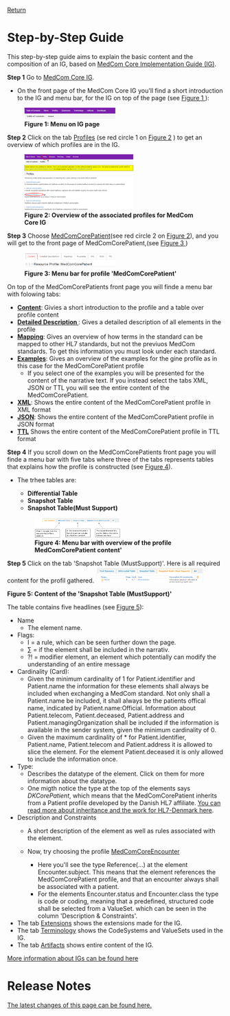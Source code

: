 [Return](NewToFHIR.md)

# Step-by-Step Guide
This step-by-step guide aims to explain the basic content and the composition of an IG, based on <a href="https://build.fhir.org/ig/hl7dk/dk-medcom-core/" target="_blank">MedCom Core Implementation Guide (IG)</a>. 

**Step 1**
 Go to <a href="https://build.fhir.org/ig/hl7dk/dk-medcom-core/" target="_blank">MedCom Core IG</a>.
* On the front page of the MedCom Core IG you'll find a short introduction to the IG and menu bar, for the IG on top of the page (see <a href="#Fig1" rel="noopener noreferrer"> Figure 1 </a>):
<figure>
<img src="../images/IG-content.png" alt="shows the content of an IG"  style="width:50%" id="Fig1">
<figcaption text-align="center"><b>Figure 1: Menu on IG page</b></figcaption>
</figure>

**Step 2**
Click on the tab <a href="https://build.fhir.org/ig/hl7dk/dk-medcom-core/profiles.html" target="_blank">Profiles</a> (se red circle 1 on <a href="#Fig2" rel="noopener noreferrer">Figure 2</a> ) to get an overview of which profiles are in the IG.
<figure>
<img src="../images/ProfileOverview.png" alt="Overview of the associated profiles for this IG" style="width:60%" id="Fig2"> 
<figcaption text-align="center"><b>Figure 2: Overview of the associated profiles for MedCom Core IG </b></figcaption>
</figure> 

**Step 3**
  Choose <a href="https://build.fhir.org/ig/hl7dk/dk-medcom-core/StructureDefinition-medcom-core-patient.html" target="_blank">MedComCorePatient</a>(see red circle 2 on <a href="#Fig2">Figure 2</a>), and you will get to the front page of MedComCorePatient,(see <a href="#Fig3" rel="noopener noreferrer">Figure 3 </a>)
<figure>
<img src="../images/ProfileContent.png" alt="Content of the menu bar for the profile"  style="width:50%" id="Fig3">
<figcaption text-align="center"><b>Figure 3: Menu bar for profile 'MedComCorePatient'</b></figcaption>
</figure>

On top of the MedComCorePatients front page you will finde a menu bar with folowing tabs:<br>
   * <a href="https://build.fhir.org/ig/medcomdk/dk-medcom-core/StructureDefinition-medcom-core-patient.html"> <b>Content</b></a>:  Givies a short introduction to the profile and a table over profile content 
   * <a href="https://build.fhir.org/ig/hl7dk/dk-medcom-core/StructureDefinition-medcom-core-patient-definitions.html"> <b>Detailed Description </b></a>: Gives a detailed description of all elements in the profile  
   * <a href="https://build.fhir.org/ig/hl7dk/dk-medcom-core/StructureDefinition-medcom-core-patient-mappings.html"><b>Mapping</b></a>: Gives an overview of how terms in the standard can be mapped to other HL7 standards, but not the previuos MedCom standards. To get this information you must look under each standard.
   * <a href="https://build.fhir.org/ig/hl7dk/dk-medcom-core/StructureDefinition-medcom-core-patient-examples.html"><b>Examples</b></a>: Gives an overview of the examples for the gine profile as in this case for the MedComCorePatient profile 
       *  If you select one of the examples you will be presented for the content of the narrative text. If you instead select the tabs XML, JSON or TTL you will see the entire content of the MedComCorePatient.  
   * <a href="https://build.fhir.org/ig/hl7dk/dk-medcom-core/StructureDefinition-medcom-core-patient.profile.xml.html"><b>XML</b></a>: Shows the entire content of the MedComCorePatient profile in XML format
   * <a href="https://build.fhir.org/ig/hl7dk/dk-medcom-core/StructureDefinition-medcom-core-patient-examples.html"><b>JSON</b></a>: Shows the entire content of the MedComCorePatient profile in JSON format
   * <a href="https://build.fhir.org/ig/hl7dk/dk-medcom-core/StructureDefinition-medcom-core-patient.profile.json.html"><b>TTL</b></a> Shows the entire content of the MedComCorePatient profile in TTL format         

**Step 4**
If you scroll down on the MedComCorePatients front page you will finde a menu bar with five tabs where three of the tabs represents tables that explains how the profile is constructed (see <a href="#Fig4" rel="noopener noreferrer"> Figure 4</a>).  
* The trhee tables are: 
    * **Differential Table**
    * **Snapshot Table**
    * **Snapshot Table(Must Support)**

    <figure>
    <img src="../images/TableOverview.png" alt="Table overview of the profile MedComCorePatient"  style="width:50%" id="Fig4">
    <figcaption text-align="center"><b>Figure 4: Menu bar with overview of the profile MedComCorePatient content'</b></figcaption>
    </figure>

**Step 5**
Click on the tab 'Snapshot Table (MustSupport)'. Here is all required content for the profil gathered. 
<img src="../images/TableContent.png" alt="Content of the 'Snapshot Table (MustSupport)'"  style="width:50%" id="Fig5">
<figcaption text-align="center"><b>Figure 5: Content of the 'Snapshot Table (MustSupport)'</b></figcaption>
</figure>

The table contains five headlines (see <a href="#Fig5" rel="noopener noreferrer"> Figure 5</a>):
* Name
    * The element name.
* Flags: 
    * I = a rule, which can be seen further down the page.
    * &sum; = if the element shall be included in the narrativ. 
    * ?! = modifier element, an element which potentially can modify the understanding of an entire message
* Cardinality (Card):
    * Given the minimum cardinality of 1 for Patient.identifier and Patient.name the information for these elements shall always be included when exchanging a MedCom standard. Not only shall a Patient.name be included, it shall always be the patients offical name, indicated by Patient.name:Official. Information about Patient.telecom, Patient.deceased, Patient.address and Patient.managingOrganization shall be included if the information is available in the sender system, given the minimum cardinality of 0. 
    * Given the maximum cardinality of * for Patient.identifier, Patient.name, Patient.telecom and Patient.address it is allowed to slice the element. For the element Patient.deceased it is only allowed to include the information once. 
* Type: 
    * Describes the datatype of the element. Click on them for more information about the datatype. 
    * One migth notice the type at the top of the elements says _DKCorePatient_, which means that the MedComCorePatient inherits from a Patient profile developed by the Danish HL7 affiliate. [You can read more about inheritance and the work for HL7-Denmark here](docs\assets\documents\NewToFHIR.md).
* Description and Constraints
    * A short description of the element as well as rules associated with the element.
      
    * Now, try choosing the profile <a href="https://build.fhir.org/ig/hl7dk/dk-medcom-core/StructureDefinition-medcom-core-encounter.html" target="_blank">MedComCoreEncounter</a>
        * Here you'll see the type Reference(...) at the element Encounter.subject. This means that the element references the MedComCorePatient profile, and that an encounter always shall be associated with a patient. 
        * For the elements Encounter.status and Encounter.class the type is code or coding, meaning that a predefined, structured code shall be selected from a ValueSet. which can be seen in the column 'Description & Constraints'.  
* The tab <a href="https://build.fhir.org/ig/hl7dk/dk-medcom-core/extensions.html" target="_blank">Extensions</a> shows the extensions made for the IG. 
* The tab <a href="https://build.fhir.org/ig/hl7dk/dk-medcom-core/terminology.html" target="_blank">Terminology</a> shows the CodeSystems and ValueSets used in the IG.
* The tab <a href="https://build.fhir.org/ig/hl7dk/dk-medcom-core/artifacts.html" target="_blank">Artifacts</a> shows entire content of the IG.

[More information about IGs can be found here](https://medcomdk.github.io/MedComLandingPage/assets/documents/NewToFHIR.html#hl7-fhir-documentation)

# Release Notes

[The latest changes of this page can be found here.](ReleaseNotesFHIRImplementationGuide.md)